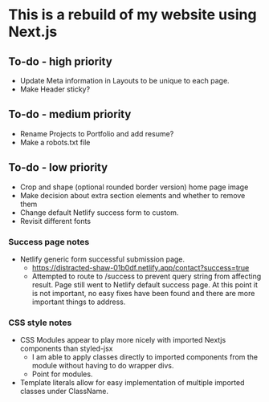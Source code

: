 # This is a rebuild of my website using Next.js

## To-do - high priority

- Update Meta information in Layouts to be unique to each page.
- Make Header sticky?

## To-do - medium priority

- Rename Projects to Portfolio and add resume?
- Make a robots.txt file

## To-do - low priority

- Crop and shape (optional rounded border version) home page image
- Make decision about extra section elements and whether to remove them
- Change default Netlify success form to custom.
- Revisit different fonts

### Success page notes

- Netlify generic form successful submission page.
  - https://distracted-shaw-01b0df.netlify.app/contact?success=true
  - Attempted to route to /success to prevent query string from affecting result. Page still went to Netlify default success page. At this point it is not important, no easy fixes have been found and there are more important things to address.

### CSS style notes

- CSS Modules appear to play more nicely with imported Nextjs components than styled-jsx
  - I am able to apply classes directly to imported components from the module without having to do wrapper divs.
  - Point for modules.
- Template literals allow for easy implementation of multiple imported classes under ClassName.
